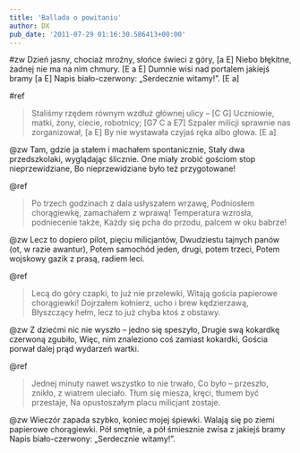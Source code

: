 ```yaml
---
title: 'Ballada o powitaniu'
author: DX
pub_date: '2011-07-29 01:16:30.586413+00:00'
---
```


#zw
Dzień jasny, chociaż mroźny, słońce świeci z góry, [a E]
Niebo błękitne, żadnej nie ma na nim chmury. [E a E]
Dumnie wisi nad portalem jakiejś bramy [a E]
Napis biało-czerwony: „Serdecznie witamy!”. [E a]

#ref
>Staliśmy rzędem równym wzdłuż głównej ulicy – [C G]
>Uczniowie, matki, żony, ciecie, robotnicy; [G7 C a E7]
>Szpaler milicji sprawnie nas zorganizował, [a E]
>By nie wystawała czyjaś ręka albo głowa. [E a]

@zw
Tam, gdzie ja stałem i machałem spontanicznie,
Stały dwa przedszkolaki, wyglądając ślicznie.
One miały zrobić gościom stop nieprzewidziane,
Bo nieprzewidziane było też przygotowane!

@ref
>Po trzech godzinach z dala usłyszałem wrzawę,
>Podniosłem chorągiewkę, zamachałem z wprawą!
>Temperatura wzrosła, podniecenie także,
>Każdy się pcha do przodu, palcem w oku babrze!

@zw
Lecz to dopiero pilot, pięciu milicjantów,
Dwudziestu tajnych panów (ot, w razie awantur),
Potem samochód jeden, drugi, potem trzeci,
Potem wojskowy gazik z prasą, radiem leci.

@ref
>Lecą do góry czapki, to już nie przelewki,
>Witają gościa papierowe chorągiewki!
>Dojrzałem kołnierz, ucho i brew kędzierzawą,
>Błyszczący hełm, lecz to już chyba ktoś z obstawy.

@zw
Z dziećmi nic nie wyszło – jedno się speszyło,
Drugie swą kokardkę czerwoną zgubiło,
Więc, nim znaleziono coś zamiast kokardki,
Gościa porwał dalej prąd wydarzeń wartki.

@ref
>Jednej minuty nawet wszystko to nie trwało,
>Co było – przeszło, znikło, z wiatrem uleciało.
>Tłum się miesza, kręci, tłumem być przestaje,
>Na opustoszałym placu milicjant zostaje.

@zw
Wieczór zapada szybko, koniec mojej śpiewki.
Walają się po ziemi papierowe chorągiewki.
Pół smętnie, a pół śmiesznie zwisa z jakiejś bramy
Napis biało-czerwony: „Serdecznie witamy!”.